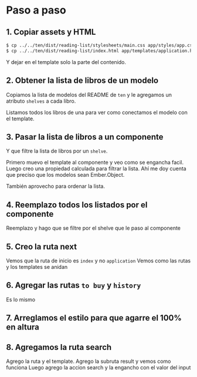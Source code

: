 # Paso a paso

## 1. Copiar assets y HTML

```sh
$ cp ../../ten/dist/reading-list/stylesheets/main.css app/styles/app.css
$ cp ../../ten/dist/reading-list/index.html app/templates/application.hbs
```

Y dejar en el template solo la parte del contenido.

## 2. Obtener la lista de libros de un modelo

Copiamos la lista de modelos del README de `ten` y le agregamos un atributo
`shelves` a cada libro.

Listamos todos los libros de una para ver como conectamos el modelo con el
template.

## 3. Pasar la lista de libros a un componente

Y que filtre la lista de libros por un `shelve`.

Primero muevo el template al componente y veo como se engancha facil.
Luego creo una propiedad calculada para filtrar la lista. Ahí me doy cuenta
que preciso que los modelos sean Ember.Object.

También aprovecho para ordenar la lista.

## 4. Reemplazo todos los listados por el componente

Reemplazo y hago que se filtre por el shelve que le paso al componente

## 5. Creo la ruta next

Vemos que la ruta de inicio es `index` y no `application`
Vemos como las rutas y los templates se anidan

## 6. Agregar las rutas `to buy` y `history`

Es lo mismo

## 7. Arreglamos el estilo para que agarre el 100% en altura

## 8. Agregamos la ruta search

Agrego la ruta y el template. Agrego la subruta result y vemos como funciona
Luego agrego la accion search y la engancho con el valor del input
